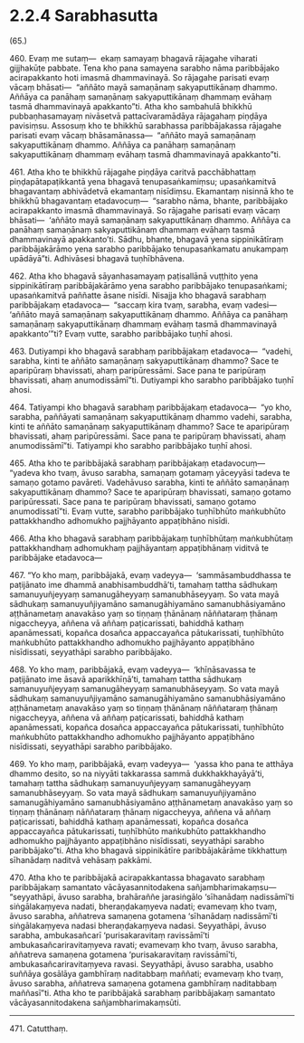 

# 2.2.4 Sarabhasutta




(65.)

460\. Evaṃ me sutaṃ—  ekaṃ samayaṃ bhagavā rājagahe viharati gijjhakūṭe pabbate. Tena kho pana samayena sarabho nāma paribbājako acirapakkanto hoti imasmā dhammavinayā. So rājagahe parisati evaṃ vācaṃ bhāsati—  “aññāto mayā samaṇānaṃ sakyaputtikānaṃ dhammo. Aññāya ca panāhaṃ samaṇānaṃ sakyaputtikānaṃ dhammaṃ evāhaṃ tasmā dhammavinayā apakkanto”ti. Atha kho sambahulā bhikkhū pubbaṇhasamayaṃ nivāsetvā pattacīvaramādāya rājagahaṃ piṇḍāya pavisiṃsu. Assosuṃ kho te bhikkhū sarabhassa paribbājakassa rājagahe parisati evaṃ vācaṃ bhāsamānassa—  “aññāto mayā samaṇānaṃ sakyaputtikānaṃ dhammo. Aññāya ca panāhaṃ samaṇānaṃ sakyaputtikānaṃ dhammaṃ evāhaṃ tasmā dhammavinayā apakkanto”ti.

461\. Atha kho te bhikkhū rājagahe piṇḍāya caritvā pacchābhattaṃ piṇḍapātapaṭikkantā yena bhagavā tenupasaṅkamiṃsu; upasaṅkamitvā bhagavantaṃ abhivādetvā ekamantaṃ nisīdiṃsu. Ekamantaṃ nisinnā kho te bhikkhū bhagavantaṃ etadavocuṃ—  “sarabho nāma, bhante, paribbājako acirapakkanto imasmā dhammavinayā. So rājagahe parisati evaṃ vācaṃ bhāsati—  ‘aññāto mayā samaṇānaṃ sakyaputtikānaṃ dhammo. Aññāya ca panāhaṃ samaṇānaṃ sakyaputtikānaṃ dhammaṃ evāhaṃ tasmā dhammavinayā apakkanto’ti. Sādhu, bhante, bhagavā yena sippinikātīraṃ paribbājakārāmo yena sarabho paribbājako tenupasaṅkamatu anukampaṃ upādāyā”ti. Adhivāsesi bhagavā tuṇhībhāvena.

462\. Atha kho bhagavā sāyanhasamayaṃ paṭisallānā vuṭṭhito yena sippinikātīraṃ paribbājakārāmo yena sarabho paribbājako tenupasaṅkami; upasaṅkamitvā paññatte āsane nisīdi. Nisajja kho bhagavā sarabhaṃ paribbājakaṃ etadavoca—  “saccaṃ kira tvaṃ, sarabha, evaṃ vadesi—  ‘aññāto mayā samaṇānaṃ sakyaputtikānaṃ dhammo. Aññāya ca panāhaṃ samaṇānaṃ sakyaputtikānaṃ dhammaṃ evāhaṃ tasmā dhammavinayā apakkanto’”ti? Evaṃ vutte, sarabho paribbājako tuṇhī ahosi.

463\. Dutiyampi kho bhagavā sarabhaṃ paribbājakaṃ etadavoca—  “vadehi, sarabha, kinti te aññāto samaṇānaṃ sakyaputtikānaṃ dhammo? Sace te aparipūraṃ bhavissati, ahaṃ paripūressāmi. Sace pana te paripūraṃ bhavissati, ahaṃ anumodissāmī”ti. Dutiyampi kho sarabho paribbājako tuṇhī ahosi.

464\. Tatiyampi kho bhagavā sarabhaṃ paribbājakaṃ etadavoca—  “yo kho, sarabha, paññāyati samaṇānaṃ sakyaputtikānaṃ dhammo vadehi, sarabha, kinti te aññāto samaṇānaṃ sakyaputtikānaṃ dhammo? Sace te aparipūraṃ bhavissati, ahaṃ paripūressāmi. Sace pana te paripūraṃ bhavissati, ahaṃ anumodissāmī”ti. Tatiyampi kho sarabho paribbājako tuṇhī ahosi.

465\. Atha kho te paribbājakā sarabhaṃ paribbājakaṃ etadavocuṃ—  “yadeva kho tvaṃ, āvuso sarabha, samaṇaṃ gotamaṃ yāceyyāsi tadeva te samaṇo gotamo pavāreti. Vadehāvuso sarabha, kinti te aññāto samaṇānaṃ sakyaputtikānaṃ dhammo? Sace te aparipūraṃ bhavissati, samaṇo gotamo paripūressati. Sace pana te paripūraṃ bhavissati, samaṇo gotamo anumodissatī”ti. Evaṃ vutte, sarabho paribbājako tuṇhībhūto maṅkubhūto pattakkhandho adhomukho pajjhāyanto appaṭibhāno nisīdi.

466\. Atha kho bhagavā sarabhaṃ paribbājakaṃ tuṇhībhūtaṃ maṅkubhūtaṃ pattakkhandhaṃ adhomukhaṃ pajjhāyantaṃ appaṭibhānaṃ viditvā te paribbājake etadavoca—

467\. “Yo kho maṃ, paribbājakā, evaṃ vadeyya—  ‘sammāsambuddhassa te paṭijānato ime dhammā anabhisambuddhā’ti, tamahaṃ tattha sādhukaṃ samanuyuñjeyyaṃ samanugāheyyaṃ samanubhāseyyaṃ. So vata mayā sādhukaṃ samanuyuñjiyamāno samanugāhiyamāno samanubhāsiyamāno aṭṭhānametaṃ anavakāso yaṃ so tiṇṇaṃ ṭhānānaṃ nāññataraṃ ṭhānaṃ nigaccheyya, aññena vā aññaṃ paṭicarissati, bahiddhā kathaṃ apanāmessati, kopañca dosañca appaccayañca pātukarissati, tuṇhībhūto maṅkubhūto pattakkhandho adhomukho pajjhāyanto appaṭibhāno nisīdissati, seyyathāpi sarabho paribbājako.

468\. Yo kho maṃ, paribbājakā, evaṃ vadeyya—  ‘khīṇāsavassa te paṭijānato ime āsavā aparikkhīṇā’ti, tamahaṃ tattha sādhukaṃ samanuyuñjeyyaṃ samanugāheyyaṃ samanubhāseyyaṃ. So vata mayā sādhukaṃ samanuyuñjiyamāno samanugāhiyamāno samanubhāsiyamāno aṭṭhānametaṃ anavakāso yaṃ so tiṇṇaṃ ṭhānānaṃ nāññataraṃ ṭhānaṃ nigaccheyya, aññena vā aññaṃ paṭicarissati, bahiddhā kathaṃ apanāmessati, kopañca dosañca appaccayañca pātukarissati, tuṇhībhūto maṅkubhūto pattakkhandho adhomukho pajjhāyanto appaṭibhāno nisīdissati, seyyathāpi sarabho paribbājako.

469\. Yo kho maṃ, paribbājakā, evaṃ vadeyya—  ‘yassa kho pana te atthāya dhammo desito, so na niyyāti takkarassa sammā dukkhakkhayāyā’ti, tamahaṃ tattha sādhukaṃ samanuyuñjeyyaṃ samanugāheyyaṃ samanubhāseyyaṃ. So vata mayā sādhukaṃ samanuyuñjiyamāno samanugāhiyamāno samanubhāsiyamāno aṭṭhānametaṃ anavakāso yaṃ so tiṇṇaṃ ṭhānānaṃ nāññataraṃ ṭhānaṃ nigaccheyya, aññena vā aññaṃ paṭicarissati, bahiddhā kathaṃ apanāmessati, kopañca dosañca appaccayañca pātukarissati, tuṇhībhūto maṅkubhūto pattakkhandho adhomukho pajjhāyanto appaṭibhāno nisīdissati, seyyathāpi sarabho paribbājako”ti. Atha kho bhagavā sippinikātīre paribbājakārāme tikkhattuṃ sīhanādaṃ naditvā vehāsaṃ pakkāmi.

470\. Atha kho te paribbājakā acirapakkantassa bhagavato sarabhaṃ paribbājakaṃ samantato vācāyasannitodakena sañjambharimakaṃsu—  “seyyathāpi, āvuso sarabha, brahāraññe jarasiṅgālo ‘sīhanādaṃ nadissāmī’ti siṅgālakaṃyeva nadati, bheraṇḍakaṃyeva nadati; evamevaṃ kho tvaṃ, āvuso sarabha, aññatreva samaṇena gotamena ‘sīhanādaṃ nadissāmī’ti siṅgālakaṃyeva nadasi bheraṇḍakaṃyeva nadasi. Seyyathāpi, āvuso sarabha, ambukasañcarī ‘purisakaravitaṃ ravissāmī’ti ambukasañcariravitaṃyeva ravati; evamevaṃ kho tvaṃ, āvuso sarabha, aññatreva samaṇena gotamena ‘purisakaravitaṃ ravissāmī’ti, ambukasañcariravitaṃyeva ravasi. Seyyathāpi, āvuso sarabha, usabho suññāya gosālāya gambhīraṃ naditabbaṃ maññati; evamevaṃ kho tvaṃ, āvuso sarabha, aññatreva samaṇena gotamena gambhīraṃ naditabbaṃ maññasī”ti. Atha kho te paribbājakā sarabhaṃ paribbājakaṃ samantato vācāyasannitodakena sañjambharimakaṃsūti.

---

471\. Catutthaṃ.





